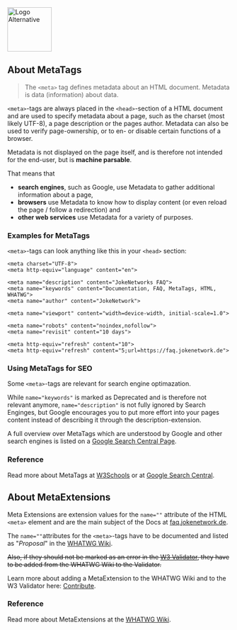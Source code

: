 <img src="https://faq.jokenetwork.de/img/logo.svg" alt="Logo Alternative" width="100">

## About MetaTags

> The `<meta>` tag defines metadata about an HTML document. Metadata is data (information) about data.

`<meta>`-tags are always placed in the `<head>`-section of a HTML document and are used to specify metadata about a page, such as the charset (most likely UTF-8), a page description or the pages author. 
Metadata can also be used to verify page-ownership, or to en- or disable certain functions of a browser.

Metadata is not displayed on the page itself, and is therefore not intended for the end-user, but is **machine parsable**.

That means that
- **search engines**, such as Google, use Metadata to gather additional information about a page,
-  **browsers** use Metadata to know how to display content (or even reload the page / follow a redirection) and
-  **other web services** use Metadata for a variety of purposes.

### Examples for MetaTags
`<meta>`-tags can look anything like this in your `<head>` section:

    <meta charset="UTF-8">
    <meta http-equiv="language" content="en">
    
    <meta name="description" content="JokeNetworks FAQ">
    <meta name="keywords" content="Documentation, FAQ, MetaTags, HTML, WHATWG">
    <meta name="author" content="JokeNetwork">
    
    <meta name="viewport" content="width=device-width, initial-scale=1.0">
    
    <meta name="robots" content="noindex,nofollow">
    <meta name="revisit" content="10 days">
    
    <meta http-equiv="refresh" content="10">
    <meta http-equiv="refresh" content="5;url=https://faq.jokenetwork.de">
    
### Using MetaTags for SEO
Some `<meta>`-tags are relevant for search engine optimazation. 

While `name="keywords"` is marked as <span class="badge bg-secondary">Deprecated</span> and is therefore not relevant anymore,
`name="description"` is not fully ignored by Search Enginges, but Google encourages you to put more effort into your pages content instead of describing it through the description-extension. 

A full overview over MetaTags which are understood by Google and other search engines is listed on a [Google Search Central Page](https://developers.google.com/search/docs/advanced/crawling/special-tags).

### Reference
Read more about MetaTags at [W3Schools](https://www.w3schools.com/tags/tag_meta.asp) or at [Google Search Central](https://developers.google.com/search/docs/advanced/crawling/special-tags).

## About MetaExtensions

Meta Extensions are extension values for the `name=""` attribute of the HTML `<meta>` element and are the main subject of the Docs at [faq.jokenetwork.de](/).

The `name=""`attributes for the `<meta>`-tags have to be documented and listed as "*Proposal*" in the [WHATWG Wiki](https://wiki.whatwg.org/wiki/MetaExtensions).

~~Also, if they should not be marked as an error in the [W3 Validator](https://validator.w3.org/nu/), they have to be added from the WHATWG Wiki to the Validator.~~

Learn more about adding a MetaExtension to the WHATWG Wiki and to the W3 Validator here: [Contribute](README#Contribute).

### Reference
Read more about MetaExtensions at the [WHATWG Wiki](https://wiki.whatwg.org/wiki/MetaExtensions).

